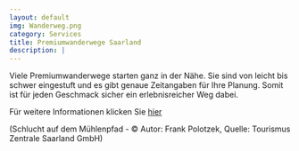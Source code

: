 ```yaml
---
layout: default
img: Wanderweg.png
category: Services
title: Premiumwanderwege Saarland
description: |
---
```


Viele Premiumwanderwege starten ganz in der Nähe. Sie sind von leicht bis schwer eingestuft und es gibt 
genaue Zeitangaben für Ihre Planung. Somit ist für jeden Geschmack sicher ein erlebnisreicher Weg dabei.

Für weitere Informationen klicken Sie <a href= "https://www.urlaub.saarland/Media/Alle-Premiumwege"> hier </a> 

(Schlucht auf dem Mühlenpfad - © Autor: Frank Polotzek, Quelle: Tourismus Zentrale Saarland GmbH)